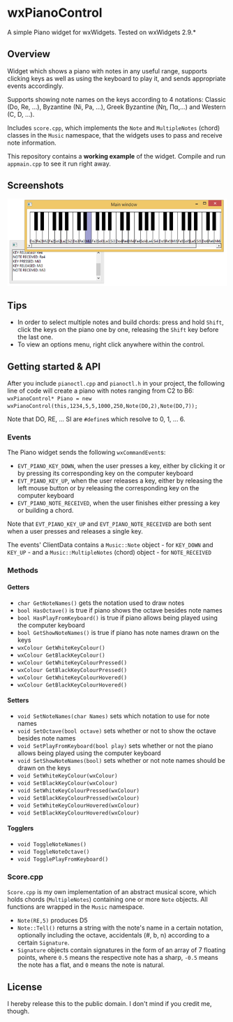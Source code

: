 # wxPianoControl
A simple Piano widget for wxWidgets. Tested on wxWidgets 2.9.*

## Overview
Widget which shows a piano with notes in any useful range, supports clicking keys as well as using the keyboard to play it, and sends appropriate events accordingly.


Supports showing note names on the keys according to 4 notations: Classic (Do, Re, ...), Byzantine (Ni, Pa, ...), Greek Byzantine (Νη, Πα,...) and Western (C, D, ...).


Includes `score.cpp`, which implements the `Note` and `MultipleNotes` (chord) classes in the `Music` namespace, that the widgets uses to pass and receive note information.


This repository contains a **working example** of the widget. Compile and run `appmain.cpp` to see it run right away.

## Screenshots
![wxPianoControl](https://raw.githubusercontent.com/petru-dimitriu/wxPianoControl/master/screen1.png)

## Tips
* In order to select multiple notes and build chords: press and hold `Shift`, click the keys on the piano one by one, releasing the `Shift` key before the last one.
* To view an options menu, right click anywhere within the control.

## Getting started & API
After you include `pianoctl.cpp` and `pianoctl.h` in your project, the following line of code will create a piano with notes ranging from C2 to B6:
`wxPianoControl* Piano = new wxPianoControl(this,1234,5,5,1000,250,Note(DO,2),Note(DO,7));`

Note that DO, RE, ... SI are `#define`s which resolve to 0, 1, ... 6.

### Events
The Piano widget sends the following `wxCommandEvent`s:

* `EVT_PIANO_KEY_DOWN`, when the user presses a key, either by clicking it or by pressing its corresponding key on the computer keyboard
* `EVT_PIANO_KEY_UP`, when the user releases a key, either by releasing the left mouse button or by releasing the corresponding key on the computer keyboard
* `EVT_PIANO_NOTE_RECEIVED`, when the user finishes either pressing a key or building a chord.

Note that `EVT_PIANO_KEY_UP` and `EVT_PIANO_NOTE_RECEIVED` are both sent when a user presses and releases a single key.

The events' ClientData contains a `Music::Note` object - for `KEY_DOWN` and `KEY_UP` - and a `Music::MultipleNotes` (chord) object - for `NOTE_RECEIVED`

### Methods

#### Getters
* `char GetNoteNames()` gets the notation used to draw notes
* `bool HasOctave()` is true if piano shows the octave besides note names
* `bool HasPlayFromKeyboard()` is true if piano allows being played using the computer keyboard
* `bool GetShowNoteNames()` is true if piano has note names drawn on the keys
* `wxColour GetWhiteKeyColour()`
* `wxColour GetBlackKeyColour()`
* `wxColour GetWhiteKeyColourPressed()`
* `wxColour GetBlackKeyColourPressed()`
* `wxColour GetWhiteKeyColourHovered()`
* `wxColour GetBlackKeyColourHovered()`

#### Setters
* `void SetNoteNames(char Names)`
sets which notation to use for note names
* `void SetOctave(bool octave)` sets whether or not to show the octave besides note names
* `void SetPlayFromKeyboard(bool play)` sets whether or not the piano allows being played using the computer keyboard
* `void SetShowNoteNames(bool)` sets whether or not note names should be drawn on the keys
* `void SetWhiteKeyColour(wxColour)`
* `void SetBlackKeyColour(wxColour)`
* `void SetWhiteKeyColourPressed(wxColour)`
* `void SetBlackKeyColourPressed(wxColour)`
* `void SetWhiteKeyColourHovered(wxColour)`
* `void SetBlackKeyColourHovered(wxColour)`

#### Togglers
* `void ToggleNoteNames()`
* `void ToggleNoteOctave()`
* `void TogglePlayFromKeyboard()`

### Score.cpp
`Score.cpp` is my own implementation of an abstract musical score, which holds chords (`MultipleNotes`) containing one or more `Note` objects. All functions are wrapped in the `Music` namespace.

* `Note(RE,5)` produces D5
* `Note::Tell()` returns a string with the note's name in a certain notation, optionally including the octave, accidentals (#, b, n) according to a certain `Signature`. 
* `Signature` objects contain signatures in the form of an array of 7 floating points, where `0.5` means the respective note has a sharp, `-0.5` means the note has a flat, and `0` means the note is natural.

## License
I hereby release this to the public domain. I don't mind if you credit me, though.
